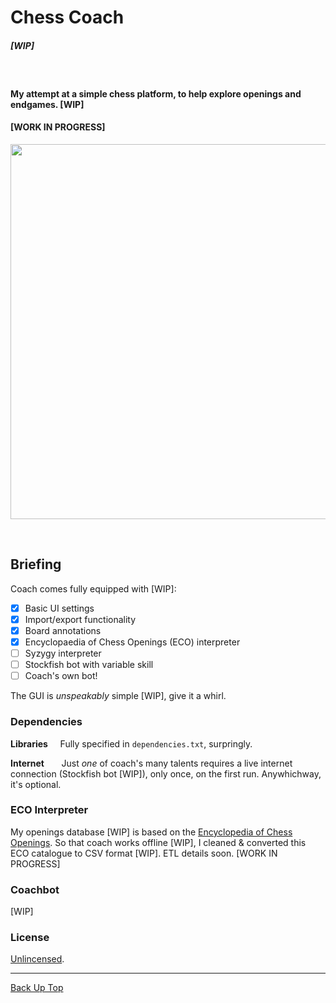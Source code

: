 # Chess Coach

##### _[WIP]_

<br>

#### My attempt at a simple chess platform, to help explore openings and endgames. [WIP]
#### [WORK IN PROGRESS]

<p align="center">
  <img src="media/coach_poster_wip.png" width="600"/>
</p>

<br>



## Briefing

Coach comes fully equipped with [WIP]:
- [x]  Basic UI settings
- [x]  Import/export functionality
- [x]  Board annotations
- [x]  Encyclopaedia of Chess Openings (ECO) interpreter
- [ ]  Syzygy interpreter
- [ ]  Stockfish bot with variable skill
- [ ]  Coach's own bot!

The GUI is *unspeakably* simple [WIP], give it a whirl.



### Dependencies

**Libraries**&nbsp;&nbsp;&nbsp;&nbsp;&nbsp;Fully specified in `dependencies.txt`, surpringly.

**Internet**&nbsp;&nbsp;&nbsp;&nbsp;&nbsp;&nbsp;&nbsp;Just _one_ of coach's many talents requires a live internet connection (Stockfish bot [WIP]), only once, on the first run. Anywhichway, it's optional.



### ECO Interpreter

My openings database [WIP] is based on the [Encyclopedia of Chess Openings](https://www.365chess.com/eco.php).
So that coach works offline [WIP], I cleaned & converted this ECO catalogue to CSV format [WIP]. ETL details soon.
[WORK IN PROGRESS]



### Coachbot

[WIP]



### License

[Unlincensed](LICENSE).

---

[Back Up Top](#chess-coach)
